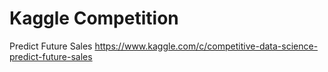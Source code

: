 # Kaggle Competition
Predict Future Sales https://www.kaggle.com/c/competitive-data-science-predict-future-sales
